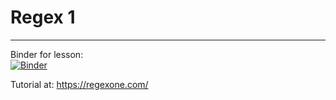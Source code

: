 # Regex 1
----

Binder for lesson:   
[![Binder](https://mybinder.org/badge_logo.svg)](https://mybinder.org/v2/gh/tutorials-4newbies/regex-1/master?filepath=regex1.ipynb)

Tutorial at:
https://regexone.com/